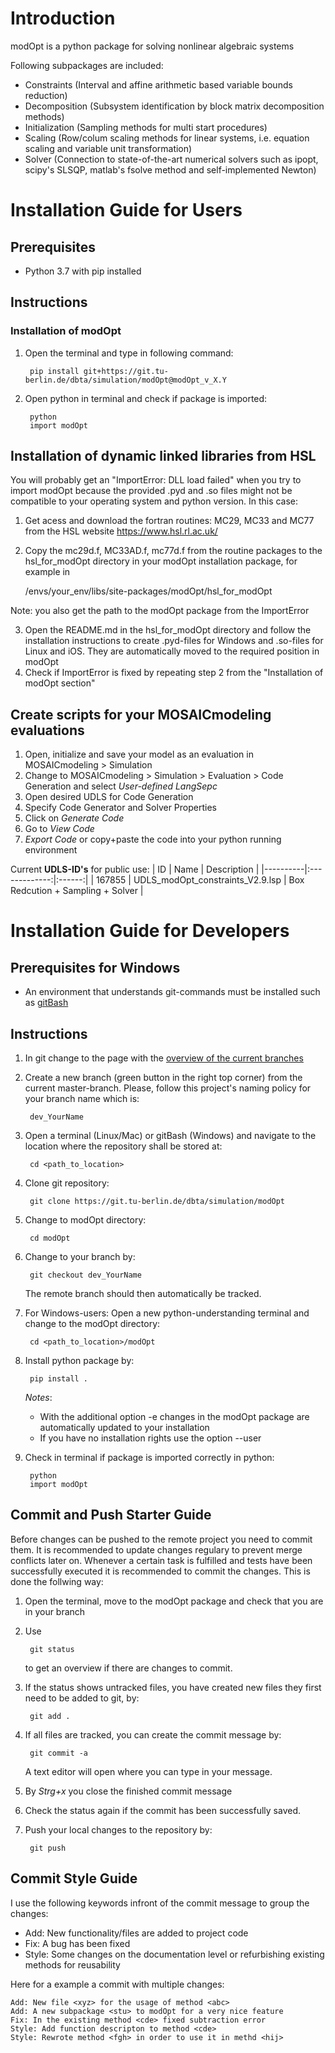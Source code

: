 # Introduction

modOpt is a python package for solving nonlinear algebraic systems

Following subpackages are included:
* Constraints (Interval and affine arithmetic based variable bounds reduction)
* Decomposition (Subsystem identification by block matrix decomposition methods)
* Initialization (Sampling methods for multi start procedures)
* Scaling (Row/colum scaling methods for linear systems, i.e. equation scaling and variable unit transformation)
* Solver (Connection to state-of-the-art numerical solvers such as ipopt, scipy's SLSQP, matlab's fsolve method and self-implemented Newton)

# Installation Guide for Users

##  Prerequisites
* Python 3.7 with pip installed 


## Instructions
### Installation of modOpt

1. Open the terminal and type in following command:

        pip install git+https://git.tu-berlin.de/dbta/simulation/modOpt@modOpt_v_X.Y

2. Open python in terminal and check if package is imported:

        python
        import modOpt

## Installation of dynamic linked libraries from HSL
You will probably get an "ImportError: DLL load failed" when you try to import modOpt because the provided .pyd and .so files might not
be compatible to your operating system and python version. In this case:
1. Get acess and download the fortran routines: MC29, MC33 and MC77 from the HSL website https://www.hsl.rl.ac.uk/
2. Copy the mc29d.f, MC33AD.f, mc77d.f from the routine packages to the hsl_for_modOpt directory in your modOpt installation package, for example in
 
	  <path-to-your-envs>/envs/your_env/libs/site-packages/modOpt/hsl_for_modOpt  

Note: you also get the path to the modOpt package from the ImportError

3. Open the README.md in the hsl_for_modOpt directory and follow the installation instructions to create .pyd-files for Windows and .so-files for Linux and iOS.
They are automatically moved to the required position in modOpt
4. Check if ImportError is fixed by repeating step 2 from the "Installation of modOpt section"
 
## Create scripts for your MOSAICmodeling evaluations  
1. Open, initialize and save your model as an evaluation in MOSAICmodeling > Simulation
2. Change to MOSAICmodeling > Simulation > Evaluation > Code Generation and select *User-defined LangSepc*
3. Open desired UDLS for Code Generation
4. Specify Code Generator and Solver Properties
5. Click on *Generate Code*
6. Go to *View Code*
7. *Export Code* or copy+paste the code into your python running environment

Current **UDLS-ID's** for public use:
| ID   |      Name      | Description |
|----------|:-------------:|:------:|
| 167855 | UDLS_modOpt_constraints_V2.9.lsp  | Box Redcution + Sampling + Solver |

# Installation Guide for Developers

## Prerequisites for Windows
* An environment that understands git-commands must be installed such as [gitBash](https://gitforwindows.org/)

## Instructions
1. In git change to the page with the [overview of the current branches](https://git.tu-berlin.de/dbta/simulation/modOpt/-/branches)
2. Create a new branch (green button in the right top corner) from the current master-branch. Please, follow this project's naming policy for your branch name which is:

        dev_YourName
        
3. Open a terminal (Linux/Mac) or gitBash (Windows) and navigate to the location where the repository shall be stored at:

        cd <path_to_location>
        
4. Clone git repository:

        git clone https://git.tu-berlin.de/dbta/simulation/modOpt
        
5. Change to modOpt directory:

        cd modOpt
        
6. Change to your branch by:
	
        git checkout dev_YourName
	
    The remote branch should then automatically be tracked.

7. For Windows-users: Open a new python-understanding terminal and change to the modOpt directory:
	
        cd <path_to_location>/modOpt
	
8. Install python package by:
	
        pip install .

	*Notes*:
	* With the additional option -e changes in the modOpt package are automatically updated to your installation
	* If you have no installation rights use the option --user 
	
9. Check in terminal if package is imported correctly in python:

        python 
        import modOpt

## Commit and Push Starter Guide

Before changes can be pushed to the remote project you need to commit them. It is recommended to update changes regulary to prevent merge conflicts later on. Whenever a certain task is fulfilled and tests have been successfully executed it is recommended to commit the changes. This is done the follwing way:

1. Open the terminal, move to the modOpt package and check that you are in your branch
2. Use 
        
        git status 

	to get an overview if there are changes to commit.
3. If the status shows untracked files, you have created new files they first need to be added to git, by:

        git add .

4. If all files are tracked, you can create the commit message by:
        
        git commit -a

	A text editor will open where you can type in your message.
5. By *Strg+x* you close the finished commit message 
6. Check the status again if the commit has been successfully saved.
7. Push your local changes to the repository by:

        git push

## Commit Style Guide

I use the following keywords infront of the commit message to group the changes:
* Add: New functionality/files are added to project code
* Fix: A bug has been fixed
* Style: Some changes on the documentation level or refurbishing existing methods for reusability

Here for a example a commit with multiple changes:

    Add: New file <xyz> for the usage of method <abc>
    Add: A new subpackage <stu> to modOpt for a very nice feature
    Fix: In the existing method <cde> fixed subtraction error
    Style: Add function descripton to method <cde>
    Style: Rewrote method <fgh> in order to use it in methd <hij>


